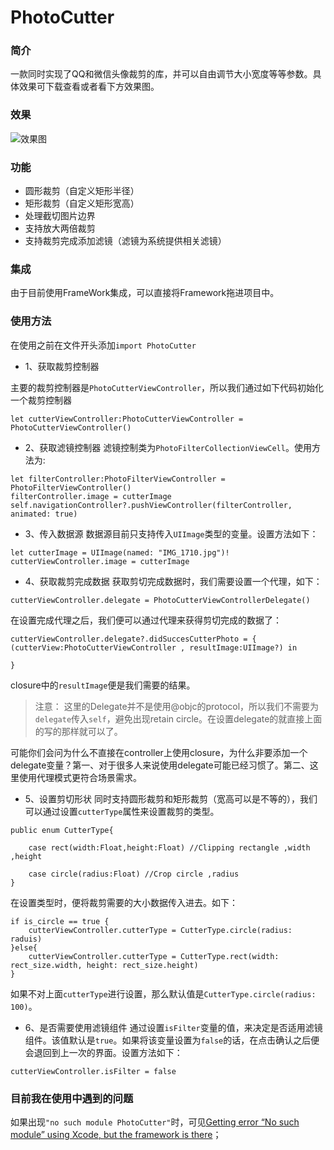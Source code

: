 # PhotoCutter
### 简介
一款同时实现了QQ和微信头像裁剪的库，并可以自由调节大小宽度等等参数。具体效果可下载查看或者看下方效果图。
### 效果
![效果图](https://github.com/wangwangok/PhotoCutter/blob/master/photo_cutter.gif)
### 功能
- 圆形裁剪（自定义矩形半径）
- 矩形裁剪（自定义矩形宽高）
- 处理截切图片边界
- 支持放大两倍裁剪
- 支持裁剪完成添加滤镜（滤镜为系统提供相关滤镜）
### 集成

由于目前使用FrameWork集成，可以直接将Framework拖进项目中。

### 使用方法

在使用之前在文件开头添加```import PhotoCutter```

* 1、获取裁剪控制器

主要的裁剪控制器是```PhotoCutterViewController```，所以我们通过如下代码初始化一个裁剪控制器
```
let cutterViewController:PhotoCutterViewController = PhotoCutterViewController()
```

* 2、获取滤镜控制器
滤镜控制类为```PhotoFilterCollectionViewCell```。使用方法为:
```
let filterController:PhotoFilterViewController = PhotoFilterViewController()
filterController.image = cutterImage
self.navigationController?.pushViewController(filterController, animated: true)
```

* 3、传入数据源
数据源目前只支持传入```UIImage```类型的变量。设置方法如下：
```
let cutterImage = UIImage(named: "IMG_1710.jpg")!
cutterViewController.image = cutterImage
```

* 4、获取裁剪完成数据
获取剪切完成数据时，我们需要设置一个代理，如下：
```
cutterViewController.delegate = PhotoCutterViewControllerDelegate()
```
在设置完成代理之后，我们便可以通过代理来获得剪切完成的数据了：
```
cutterViewController.delegate?.didSuccesCutterPhoto = { (cutterView:PhotoCutterViewController , resultImage:UIImage?) in
            
}
```
closure中的```resultImage```便是我们需要的结果。
> 注意：
这里的Delegate并不是使用@objc的protocol，所以我们不需要为```delegate```传入```self```，避免出现retain circle。在设置delegate的就直接上面的写的那样就可以了。

可能你们会问为什么不直接在controller上使用closure，为什么非要添加一个delegate变量？第一、对于很多人来说使用delegate可能已经习惯了。第二、这里使用代理模式更符合场景需求。

* 5、设置剪切形状
同时支持圆形裁剪和矩形裁剪（宽高可以是不等的），我们可以通过设置```cutterType```属性来设置裁剪的类型。
```
public enum CutterType{
    
    case rect(width:Float,height:Float) //Clipping rectangle ,width ,height
    
    case circle(radius:Float) //Crop circle ,radius
}
```
在设置类型时，便将裁剪需要的大小数据传入进去。如下：
```
if is_circle == true {
    cutterViewController.cutterType = CutterType.circle(radius: raduis)
}else{
    cutterViewController.cutterType = CutterType.rect(width: rect_size.width, height: rect_size.height)
}
```
如果不对上面```cutterType```进行设置，那么默认值是```CutterType.circle(radius: 100)```。

* 6、是否需要使用滤镜组件
通过设置```isFilter```变量的值，来决定是否适用滤镜组件。该值默认是```true```。如果将该变量设置为```false```的话，在点击确认之后便会退回到上一次的界面。设置方法如下：
```
cutterViewController.isFilter = false
```

### 目前我在使用中遇到的问题
如果出现```"no such module PhotoCutter"```时，可见[Getting error “No such module” using Xcode, but the framework is there](http://stackoverflow.com/questions/29500227/xcode-no-such-module-error-but-the-framework-is-there)；





